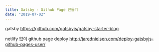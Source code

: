 ```yaml
---
title: Gatsby - Github Page 만들기
date: "2019-07-02"
---
```


gatsby
https://github.com/gatsbyjs/gatsby-starter-blog

netlify 없이 github page deploy
http://jarednielsen.com/deploy-gatsbyjs-github-pages-user/
